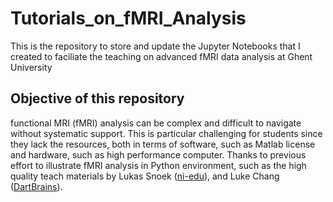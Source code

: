 # Tutorials_on_fMRI_Analysis
This is the repository to store and update the Jupyter Notebooks that I created to faciliate the teaching on advanced fMRI data analysis at Ghent University

## Objective of this repository

functional MRI (fMRI) analysis can be complex and difficult to navigate without systematic support. This is particular challenging for students since they lack the resources, both in terms of software, such as Matlab license and hardware, such as high performance computer. Thanks to previous effort to illustrate fMRI analysis in Python environment, such as the high quality teach materials by Lukas Snoek \([ni-edu](https://lukas-snoek.com/NI-edu/)\), and Luke Chang \([DartBrains](https://dartbrains.org/content/Instructors.html)\).

